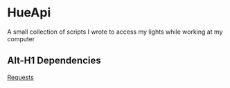 # HueApi
A small collection of scripts I wrote to access my lights while working at my computer

Alt-H1 Dependencies
--------------------
[Requests](http://docs.python-requests.org/en/master/)

